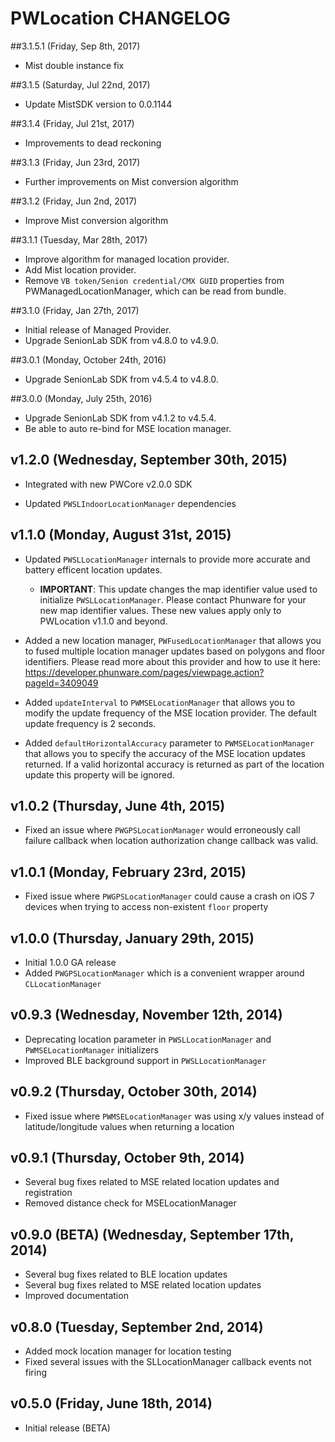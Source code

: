 # PWLocation CHANGELOG

##3.1.5.1 (Friday, Sep 8th, 2017)
* Mist double instance fix

##3.1.5 (Saturday, Jul 22nd, 2017)
* Update MistSDK version to 0.0.1144

##3.1.4 (Friday, Jul 21st, 2017)
* Improvements to dead reckoning

##3.1.3 (Friday, Jun 23rd, 2017)
* Further improvements on Mist conversion algorithm

##3.1.2 (Friday, Jun 2nd, 2017)
* Improve Mist conversion algorithm

##3.1.1 (Tuesday, Mar 28th, 2017)
* Improve algorithm for managed location provider.
* Add Mist location provider.
* Remove `VB token/Senion credential/CMX GUID` properties from PWManagedLocationManager, which can be read from bundle.

##3.1.0 (Friday, Jan 27th, 2017)
* Initial release of Managed Provider.
* Upgrade SenionLab SDK from v4.8.0 to v4.9.0.

##3.0.1 (Monday, October 24th, 2016)
* Upgrade SenionLab SDK from v4.5.4 to v4.8.0.

##3.0.0 (Monday, July 25th, 2016)
* Upgrade SenionLab SDK from v4.1.2 to v4.5.4.
* Be able to auto re-bind for MSE location manager.

## v1.2.0 (Wednesday, September 30th, 2015)

* Integrated with new PWCore v2.0.0 SDK

* Updated `PWSLIndoorLocationManager` dependencies

## v1.1.0 (Monday, August 31st, 2015)
* Updated `PWSLLocationManager` internals to provide more accurate and battery efficent location updates.
	- **IMPORTANT**: This update changes the map identifier value used to initialize `PWSLLocationManager`. Please contact Phunware for your new map identifier values. These new values apply only to PWLocation v1.1.0 and beyond.

* Added a new location manager, `PWFusedLocationManager` that allows you to fused multiple location manager updates based on polygons and floor identifiers. Please read more about this provider and how to use it here: https://developer.phunware.com/pages/viewpage.action?pageId=3409049

* Added `updateInterval` to `PWMSELocationManager` that allows you to modify the update frequency of the MSE location provider. The default update frequency is 2 seconds.

* Added `defaultHorizontalAccuracy` parameter to `PWMSELocationManager` that allows you to specify the accuracy of the MSE location updates returned. If a valid horizontal accuracy is returned as part of the location update this property will be ignored.


## v1.0.2 (Thursday, June 4th, 2015)
* Fixed an issue where `PWGPSLocationManager` would erroneously call failure callback when location authorization change callback was valid.


## v1.0.1 (Monday, February 23rd, 2015)
* Fixed issue where `PWGPSLocationManager` could cause a crash on iOS 7 devices when trying to access non-existent `floor` property


## v1.0.0 (Thursday, January 29th, 2015)
* Initial 1.0.0 GA release
* Added `PWGPSLocationManager` which is a convenient wrapper around `CLLocationManager`

## v0.9.3 (Wednesday, November 12th, 2014)
 * Deprecating location parameter in `PWSLLocationManager` and `PWMSELocationManager` initializers
 * Improved BLE background support in `PWSLLocationManager`


## v0.9.2 (Thursday, October 30th, 2014)
 * Fixed issue where `PWMSELocationManager` was using x/y values instead of latitude/longitude values when returning a location


## v0.9.1 (Thursday, October 9th, 2014)
 * Several bug fixes related to MSE related location updates and registration
 * Removed distance check for MSELocationManager


## v0.9.0 (BETA) (Wednesday, September 17th, 2014)
 * Several bug fixes related to BLE location updates
 * Several bug fixes related to MSE related location updates
 * Improved documentation


## v0.8.0 (Tuesday, September 2nd, 2014)
 * Added mock location manager for location testing
 * Fixed several issues with the SLLocationManager callback events not firing


## v0.5.0 (Friday, June 18th, 2014)
 * Initial release (BETA)
